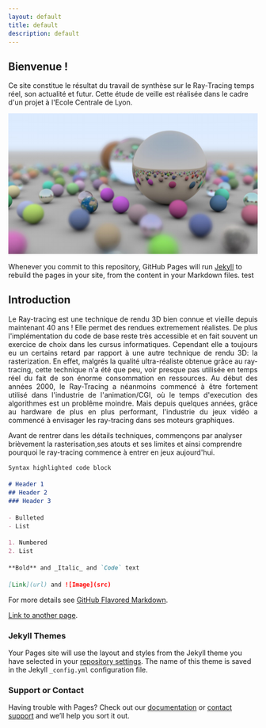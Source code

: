```yaml
---
layout: default
title: default
description: default
---
```


## Bienvenue !

Ce site constitue le résultat du travail de synthèse sur le Ray-Tracing temps réel, son actualité et futur. Cette étude de veille est réalisée dans le cadre d'un projet à l'Ecole Centrale de Lyon.

![Image](img_intro.png)

Whenever you commit to this repository, GitHub Pages will run [Jekyll](https://jekyllrb.com/) to rebuild the pages in your site, from the content in your Markdown files. test

## Introduction

<p style='text-align: justify;'> 
  Le Ray-tracing est une technique de rendu 3D bien connue et vieille depuis maintenant 40 ans ! Elle permet des rendues extremement réalistes. De plus l'implémentation du code de base reste très accessible et en fait souvent un exercice de choix dans les cursus informatiques. Cependant elle a toujours eu un certains retard par rapport à une autre technique de rendu 3D: la rasterization. En effet, malgrés la qualité ultra-réaliste obtenue grâce au ray-tracing, cette technique n'a été que peu, voir presque pas utilisée en temps réel du fait de son énorme consommation en ressources. Au début des années 2000, le Ray-Tracing a néanmoins commencé à être fortement utilisé dans l'industrie de l'animation/CGI, où le temps d'execution des algorithmes est un problême moindre. Mais depuis quelques années, grâce au hardware de plus en plus performant, l'industrie du jeux vidéo a commencé à envisager les ray-tracing dans ses moteurs graphiques. 
</p>

Avant de rentrer dans les détails techniques, commençons par analyser brièvement la rasterisation,ses atouts et ses limites et ainsi comprendre pourquoi le ray-tracing commence à entrer en jeux aujourd'hui.


```markdown
Syntax highlighted code block

# Header 1
## Header 2
### Header 3

- Bulleted
- List

1. Numbered
2. List

**Bold** and _Italic_ and `Code` text

[Link](url) and ![Image](src)
```

For more details see [GitHub Flavored Markdown](https://guides.github.com/features/mastering-markdown/).

[Link to another page](./page1.md).

### Jekyll Themes

Your Pages site will use the layout and styles from the Jekyll theme you have selected in your [repository settings](https://github.com/Daniel-Dht/VeilleECL/settings). The name of this theme is saved in the Jekyll `_config.yml` configuration file.

### Support or Contact

Having trouble with Pages? Check out our [documentation](https://help.github.com/categories/github-pages-basics/) or [contact support](https://github.com/contact) and we’ll help you sort it out.
